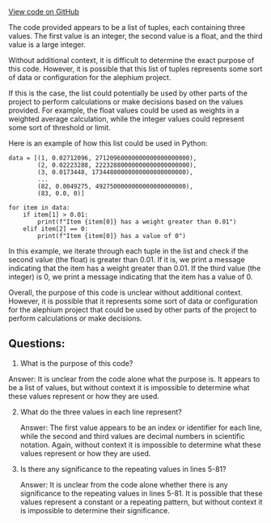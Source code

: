 [View code on GitHub](https://github.com/alephium/alephium/blob/master/protocol/src/main/resources/time-inflation.csv)

The code provided appears to be a list of tuples, each containing three values. The first value is an integer, the second value is a float, and the third value is a large integer. 

Without additional context, it is difficult to determine the exact purpose of this code. However, it is possible that this list of tuples represents some sort of data or configuration for the alephium project. 

If this is the case, the list could potentially be used by other parts of the project to perform calculations or make decisions based on the values provided. For example, the float values could be used as weights in a weighted average calculation, while the integer values could represent some sort of threshold or limit.

Here is an example of how this list could be used in Python:

```
data = [(1, 0.02712096, 27120960000000000000000000),
        (2, 0.02223288, 22232880000000000000000000),
        (3, 0.0173448, 17344800000000000000000000),
        ...
        (82, 0.0049275, 4927500000000000000000000),
        (83, 0.0, 0)]

for item in data:
    if item[1] > 0.01:
        print(f"Item {item[0]} has a weight greater than 0.01")
    elif item[2] == 0:
        print(f"Item {item[0]} has a value of 0")
```

In this example, we iterate through each tuple in the list and check if the second value (the float) is greater than 0.01. If it is, we print a message indicating that the item has a weight greater than 0.01. If the third value (the integer) is 0, we print a message indicating that the item has a value of 0.

Overall, the purpose of this code is unclear without additional context. However, it is possible that it represents some sort of data or configuration for the alephium project that could be used by other parts of the project to perform calculations or make decisions.
## Questions: 
 1. What is the purpose of this code?
   
   Answer: It is unclear from the code alone what the purpose is. It appears to be a list of values, but without context it is impossible to determine what these values represent or how they are used.

2. What do the three values in each line represent?
   
   Answer: The first value appears to be an index or identifier for each line, while the second and third values are decimal numbers in scientific notation. Again, without context it is impossible to determine what these values represent or how they are used.

3. Is there any significance to the repeating values in lines 5-81?
   
   Answer: It is unclear from the code alone whether there is any significance to the repeating values in lines 5-81. It is possible that these values represent a constant or a repeating pattern, but without context it is impossible to determine their significance.